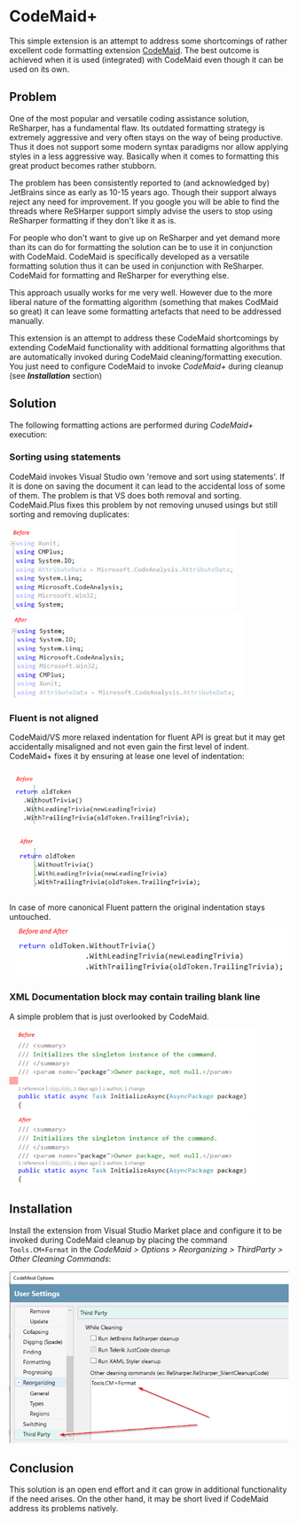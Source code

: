 # CodeMaid+

This simple extension is an attempt to address some shortcomings of rather excellent code formatting extension [CodeMaid](http://www.codemaid.net/). The best outcome is achieved when it is used (integrated) with CodeMaid even though it can be used on its own.

## Problem

One of the most popular and versatile coding assistance solution, ReSharper, has a fundamental flaw. Its outdated formatting strategy is extremely aggressive and very often stays on the way of being productive. Thus it does not support some modern syntax paradigms nor allow applying styles in a less aggressive way. Basically when it comes to formatting this great product becomes rather stubborn.

The problem has been consistently reported to (and acknowledged by) JetBrains since as early as 10-15 years ago. Though their support always reject any need for improvement. If you google you will be able to find the threads where ReSHarper support simply advise the users to stop using ReSharper formatting if they don't like it as is.  

For people who don't want to give up on ReSharper and yet demand more than its can do for formatting the solution can be to use it in conjunction with CodeMaid. CodeMaid is specifically developed as a versatile formatting solution thus it can be used in conjunction with ReSharper. CodeMaid for formatting and ReSharper for everything else.  

This approach usually works for me very well. However due to the more liberal nature of the formatting algorithm (something that makes CodMaid so great) it can leave some formatting artefacts that need to be addressed manually.

This extension is an attempt to address these CodeMaid shortcomings by extending CodeMaid functionality with additional formatting algorithms that are automatically invoked during CodeMaid cleaning/formatting execution. 
You just need to configure CodeMaid to invoke _CodeMaid+_ during cleanup (see _**Installation**_ section)
## Solution

The following formatting actions are performed during _CodeMaid+_ execution:

### Sorting using statements 
CodeMaid invokes Visual Studio own 'remove and sort using statements'. If it is done on saving the document it can lead to the accidental loss of some of them. The problem is that VS does both removal and sorting. CodeMaid.Plus fixes this problem by not removing unused usings but still sorting and removing duplicates:

![](images/using.before.png)
![](images/using.after.png)

### Fluent is not aligned
CodeMaid/VS more relaxed indentation for fluent API is great but it may get accidentally misaligned and not even gain the first level of indent. CodeMaid+ fixes it by ensuring at lease one level of indentation:

![](images/indent-1.before.png)
![](images/indent-1.after.png)

In case of more canonical Fluent pattern the original indentation stays untouched.
![](images/indent-2.after.png)

### XML Documentation block may contain trailing blank line

A simple problem that is just overlooked by CodeMaid.

![](images/doc.before.png)
![](images/doc.after.png)


## Installation

Install the extension from Visual Studio Market place and configure it to be invoked during CodeMaid cleanup by placing the command `Tools.CM+Format` in the _CodeMaid > Options > Reorganizing > ThirdParty > Other Cleaning Commands_:

![](images/config.png)
 

## Conclusion

This solution is an open end effort and it can grow in additional functionality if the need arises. On the other hand, it may be short lived if CodeMaid address its problems natively.


